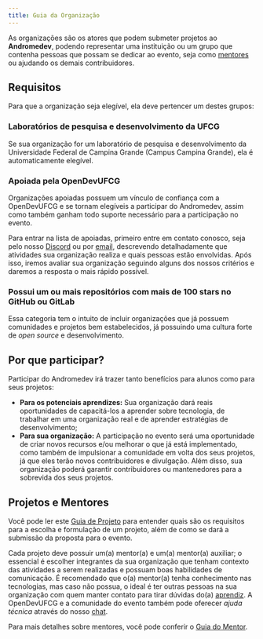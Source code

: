 ```yaml
---
title: Guia da Organização
---
```


As organizações são os atores que podem submeter projetos ao **Andromedev**, podendo representar uma instituição ou um grupo que contenha pessoas que possam se dedicar ao evento, seja como [mentores](../mentor) ou ajudando os demais contribuidores.

## Requisitos

Para que a organização seja elegível, ela deve pertencer um destes grupos:

### Laboratórios de pesquisa e desenvolvimento da UFCG

Se sua organização for um laboratório de pesquisa e desenvolvimento da Universidade Federal de Campina Grande (Campus Campina Grande), ela é automaticamente elegível.

### Apoiada pela OpenDevUFCG

Organizações apoiadas possuem um vínculo de confiança com a OpenDevUFCG e se tornam elegíveis a participar do Andromedev, assim como também ganham todo suporte necessário para a participação no evento.

Para entrar na lista de apoiadas, primeiro entre em contato conosco, seja pelo nosso [Discord](https://chat.opendevufcg.org) ou por [email](mailto:opendevufcg@gmail.com), descrevendo detalhadamente que atividades sua organização realiza e quais pessoas estão envolvidas. Após isso, iremos avaliar sua organização seguindo alguns dos nossos critérios e daremos a resposta o mais rápido possível.

### Possui um ou mais repositórios com mais de 100 stars no GitHub ou GitLab

Essa categoria tem o intuito de incluir organizações que já possuem comunidades e projetos bem estabelecidos, já possuindo uma cultura forte de _open source_ e desenvolvimento.

## Por que participar?

Participar do Andromedev irá trazer tanto benefícios para alunos como para seus projetos:

- **Para os potenciais aprendizes:** Sua organização dará reais oportunidades de capacitá-los a aprender sobre tecnologia, de trabalhar em uma organização real e de aprender estratégias de desenvolvimento;
- **Para sua organização:** A participação no evento será uma oportunidade de criar novos recursos e/ou melhorar o que já está implementado, como também de impulsionar a comunidade em volta dos seus projetos, já que eles terão novos contribuidores e divulgação. Além disso, sua organização poderá garantir contribuidores ou mantenedores para a sobrevida dos seus projetos.

## Projetos e Mentores

Você pode ler este [Guia de Projeto](projeto) para entender quais são os requisitos para a escolha e formulação de um projeto, além de como se dará a submissão da proposta para o evento.

Cada projeto deve possuir um(a) mentor(a) e um(a) mentor(a) auxiliar; o essencial é escolher integrantes da sua organização que tenham contexto das atividades a serem realizadas e possuam boas habilidades de comunicação. É recomendado que o(a) mentor(a) tenha conhecimento nas tecnologias, mas caso não possua, o ideal é ter outras pessoas na sua organização com quem manter contato para tirar dúvidas do(a) [aprendiz](/guia/aprendiz). A OpenDevUFCG e a comunidade do evento também pode oferecer _ajuda técnica_ através do nosso [chat](https://chat.opendevufcg.org/).

Para mais detalhes sobre mentores, você pode conferir o [Guia do Mentor](../mentor).
